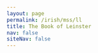 ```yaml
---
layout: page
permalink: /irish/mss/ll
title: The Book of Leinster
nav: false
siteNav: false
---
```

